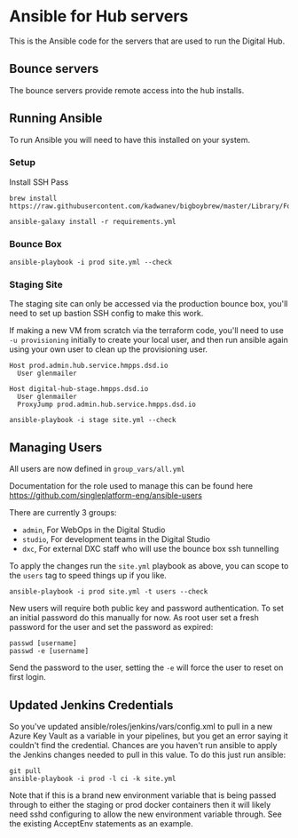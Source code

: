 Ansible for Hub servers
=======================

This is the Ansible code for the servers that are used to run the Digital Hub.

Bounce servers
--------------

The bounce servers provide remote access into the hub installs.

Running Ansible
---------------

To run Ansible you will need to have this installed on your system.

### Setup

Install SSH Pass
```
brew install https://raw.githubusercontent.com/kadwanev/bigboybrew/master/Library/Formula/sshpass.rb
```

```
ansible-galaxy install -r requirements.yml
```

### Bounce Box

```
ansible-playbook -i prod site.yml --check
```

### Staging Site

The staging site can only be accessed via the production bounce box, you'll need to set up bastion SSH config to make this work.

If making a new VM from scratch via the terraform code, you'll need to use `-u provisioning` initially to create your local user, and then run ansible again using your own user to clean up the provisioning user.

```
Host prod.admin.hub.service.hmpps.dsd.io
  User glenmailer

Host digital-hub-stage.hmpps.dsd.io
  User glenmailer
  ProxyJump prod.admin.hub.service.hmpps.dsd.io
```

```
ansible-playbook -i stage site.yml --check
```

Managing Users
---------------

All users are now defined in `group_vars/all.yml`

Documentation for the role used to manage this can be found here https://github.com/singleplatform-eng/ansible-users

There are currently 3 groups:

 - `admin`, For WebOps in the Digital Studio
 - `studio`,  For development teams in the Digital Studio
 - `dxc`, For external DXC staff who will use the bounce box ssh tunnelling

To apply the changes run the `site.yml` playbook as above, you can scope to the `users` tag to speed things up if you like.

```
ansible-playbook -i prod site.yml -t users --check
```

New users will require both public key and password authentication.  To set an initial password do this manually for now.  As root user set a fresh password for the user and set the password as expired:
```
passwd [username]
passwd -e [username]
```
Send the password to the user, setting the `-e` will force the user to reset on first login.

Updated Jenkins Credentials
---------------------------

So you've updated ansible/roles/jenkins/vars/config.xml to pull in a new Azure Key Vault as a variable in your pipelines, but you get an error saying it couldn't find the credential.  Chances are you haven't run ansible to apply the Jenkins changes needed to pull in this value.  To do this just run ansible:

```
git pull
ansible-playbook -i prod -l ci -k site.yml
```

Note that if this is a brand new environment variable that is being passed through to either the staging or prod docker containers then it will likely need sshd configuring to allow the new environment variable through.  See the existing AcceptEnv statements as an example.
